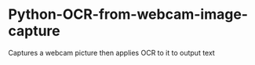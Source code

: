 # Python-OCR-from-webcam-image-capture
Captures a webcam picture then applies OCR to it to output text
